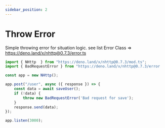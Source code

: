```yaml
---
sidebar_position: 2
---
```


# Throw Error
Simple throwing error for situation logic.
see list Error Class => https://deno.land/x/nhttp@0.7.3/error.ts
```js
import { NHttp  } from "https://deno.land/x/nhttp@0.7.3/mod.ts";
import { BadRequestError } from "https://deno.land/x/nhttp@0.7.3/error.ts";

const app = new NHttp();

app.post("/user", async ({ response }) => {
    const data = await saveUser();
    if (!data) {
        throw new BadRequestError('Bad request for save');
    }
    response.send(data);
});

app.listen(3000);
```